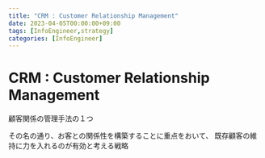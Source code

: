 ```yaml
---
title: "CRM : Customer Relationship Management"
date: 2023-04-05T00:00:00+09:00
tags: [InfoEngineer,strategy]
categories: [InfoEngineer]
---
```

# CRM : Customer Relationship Management

顧客関係の管理手法の１つ

その名の通り、お客との関係性を構築することに重点をおいて、
既存顧客の維持に力を入れるのが有効と考える戦略